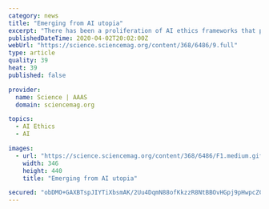 ```yaml
---
category: news
title: "Emerging from AI utopia"
excerpt: "There has been a proliferation of AI ethics frameworks that provide guidance in identifying the ethical implications of new technologies and propose ways to develop and use these technologies for the better. The Australian Human Rights Commission's Human Rights and Technology Discussion Paper acknowledges an important role for ethics frameworks ..."
publishedDateTime: 2020-04-02T20:02:00Z
webUrl: "https://science.sciencemag.org/content/368/6486/9.full"
type: article
quality: 39
heat: 39
published: false

provider:
  name: Science | AAAS
  domain: sciencemag.org

topics:
  - AI Ethics
  - AI

images:
  - url: "https://science.sciencemag.org/content/368/6486/F1.medium.gif"
    width: 346
    height: 440
    title: "Emerging from AI utopia"

secured: "obDMO+GAXBTspJIYTiXbsmAK/2Uu4DqmN88ofKkzzR8NtBBOvHGpj9pHwpcZCMyHS943rzd6k9JT59GADa23u4kPi72lkmPxZE8rWtsTznJdR+pA23Z7gjsMBuLob+WHnDHHuU7rj++zSxsXg3e5onvFC0Vh1dPFLbnkCWpB2Oh4BTpeEcGfsqi7g31Cvou/WiP/EGexyqZtgkZf+UyZSeHLnfqhNy4uR2QRnaAKngALMsarh8I3UmJVXFAOSQ92BPh87BQm9I5FeVkpkgaPHme0Dj9t2enVFiZgDYIno0d5FxSujhEvmYf3q+pulVT7;nkRQlHRgG+6z3BQGhpS1wQ=="
---
```


